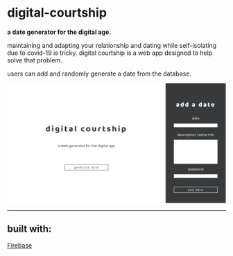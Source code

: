 # digital-courtship
<b>a date generator for the digital age.</b>

maintaining and adapting your relationship and dating while self-isolating due to covid-19 is tricky. digital courtship is a web app designed to help solve that problem.

users can add and randomly generate a date from the database.

![digital courtship](https://raw.githubusercontent.com/kiaralee/digital-courtship/master/images/courtship-generate.png)

---

## built with:
[Firebase](https://firebase.google.com/?gclid=EAIaIQobChMI9feErMq56AIVhcJkCh2tIA0mEAAYASAAEgJupPD_BwE)
